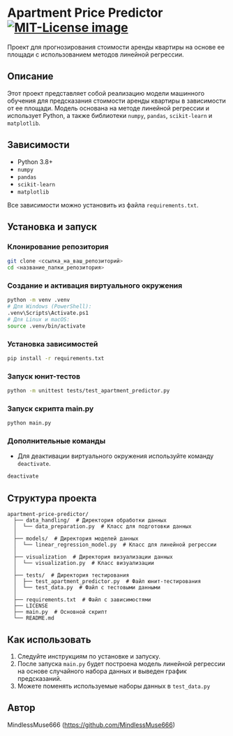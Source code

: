 # Apartment Price Predictor <a href="https://opensource.org/licenses/MIT"><img src="https://img.shields.io/badge/License-MIT-yellow.svg" alt="MIT-License image"></a>

Проект для прогнозирования стоимости аренды квартиры на основе ее площади с использованием методов линейной регрессии.


## Описание

Этот проект представляет собой реализацию модели машинного обучения для предсказания стоимости аренды квартиры в зависимости от ее площади. Модель основана на методе линейной регрессии и использует Python, а также библиотеки `numpy`, `pandas`, `scikit-learn` и `matplotlib`.


## Зависимости

-   Python 3.8+
-   `numpy`
-   `pandas`
-   `scikit-learn`
-   `matplotlib`

Все зависимости можно установить из файла `requirements.txt`.


## Установка и запуск

### Клонирование репозитория

```bash
git clone <ссылка_на_ваш_репозиторий>
cd <название_папки_репозитория>
```


### Создание и активация виртуального окружения

```bash
python -m venv .venv
# Для Windows (PowerShell):
.venv\Scripts\Activate.ps1
# Для Linux и macOS:
source .venv/bin/activate
```


### Установка зависимостей

```bash
pip install -r requirements.txt
```


### Запуск юнит-тестов

```bash
python -m unittest tests/test_apartment_predictor.py
```


### Запуск скрипта main.py

```bash
python main.py
```


### Дополнительные команды

-  Для деактивации виртуального окружения используйте команду `deactivate`.

```bash
deactivate
```


## Структура проекта

```
apartment-price-predictor/
  ├── data_handling/  # Директория обработки данных
  │  └── data_preparation.py  # Класс для подготовки данных
  │
  ├── models/  # Директория моделей данных
  │  └── linear_regression_model.py  # Класс для линейной регрессии
  │
  ├── visualization  # Директория визуализации данных
  │  └── visualization.py  # Класс визуализации
  │
  ├── tests/  # Директория тестирования
  │  ├── test_apartment_predictor.py  # Файл юнит-тестирования
  │  └── test_data.py  # Файл с тестовыми данными
  │
  ├── requirements.txt  # Файл с зависимостями
  ├── LICENSE
  ├── main.py  # Основной скрипт
  └── README.md
```


## Как использовать

1. Следуйте инструкциям по установке и запуску.
2. После запуска `main.py` будет построена модель линейной регрессии на основе случайного набора данных и выведен график предсказаний.
3. Можете поменять используемые наборы данных в `test_data.py`


## Автор

MindlessMuse666 (https://github.com/MindlessMuse666)